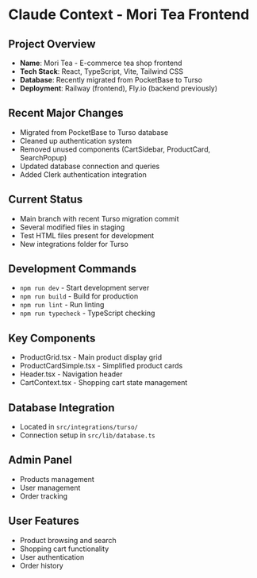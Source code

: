 # Claude Context - Mori Tea Frontend

## Project Overview
- **Name**: Mori Tea - E-commerce tea shop frontend
- **Tech Stack**: React, TypeScript, Vite, Tailwind CSS
- **Database**: Recently migrated from PocketBase to Turso
- **Deployment**: Railway (frontend), Fly.io (backend previously)

## Recent Major Changes
- Migrated from PocketBase to Turso database
- Cleaned up authentication system 
- Removed unused components (CartSidebar, ProductCard, SearchPopup)
- Updated database connection and queries
- Added Clerk authentication integration

## Current Status
- Main branch with recent Turso migration commit
- Several modified files in staging
- Test HTML files present for development
- New integrations folder for Turso

## Development Commands
- `npm run dev` - Start development server
- `npm run build` - Build for production
- `npm run lint` - Run linting
- `npm run typecheck` - TypeScript checking

## Key Components
- ProductGrid.tsx - Main product display grid
- ProductCardSimple.tsx - Simplified product cards
- Header.tsx - Navigation header
- CartContext.tsx - Shopping cart state management

## Database Integration
- Located in `src/integrations/turso/`
- Connection setup in `src/lib/database.ts`

## Admin Panel
- Products management
- User management
- Order tracking

## User Features
- Product browsing and search
- Shopping cart functionality
- User authentication
- Order history
